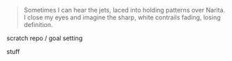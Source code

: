 > Sometimes  I  can  hear  the  jets, laced into holding patterns over Narita. I close my eyes and  imagine  the  sharp,  white  contrails  fading, losing definition.

scratch repo / goal setting

stuff
